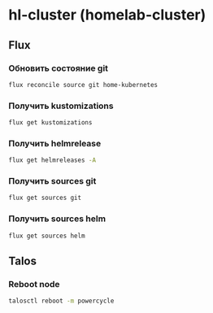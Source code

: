 # hl-cluster (homelab-cluster)
## Flux
### Обновить состояние git
```sh
flux reconcile source git home-kubernetes
```

### Получить kustomizations
```sh
flux get kustomizations 
```

### Получить helmrelease
```sh
flux get helmreleases -A
```

### Получить sources git
```sh
flux get sources git
```

### Получить sources helm
```sh
flux get sources helm
```

## Talos
### Reboot node
```sh
talosctl reboot -m powercycle
```
